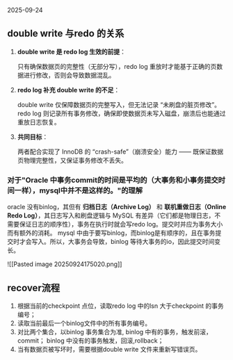 2025-09-24
## **double write 与redo 的关系**
1. **double write 是 redo log 生效的前提**：
   
    只有确保数据页的完整性（无部分写），redo log 重放时才能基于正确的页数据进行修改，否则会导致数据混乱。
    
2. **redo log 补充 double write 的不足**：

    double write 仅保障数据页的完整写入，但无法记录 “未刷盘的脏页修改”。redo log 则记录所有事务修改，确保即使数据页未写入磁盘，崩溃后也能通过重放日志恢复。
    
3. **共同目标**：
   
    两者配合实现了 InnoDB 的 “crash-safe”（崩溃安全）能力 —— 既保证数据页物理完整性，又保证事务修改不丢失。
    


### 对于"**Oracle 中事务commit的时间是平均的**（大事务和小事务提交时间一样），**mysql中并不是这样的。**"的理解

oracle 没有binlog，其但有 **归档日志（Archive Log）** 和 **联机重做日志（Online Redo Log）**，其日志写入和刷盘逻辑与 MySQL 有差异（它们都是物理日志，不需要保证日志的顺序性），事务在执行时就会写redo log。提交时并应为事务大小而有额外的消耗。
mysql 中由于要写binlog，而binlog是有顺序的，且在事务提交时才会写入。所以，大事务会导致，binlog 等待大事务的io，因此提交时间变长。

![[Pasted image 20250924175020.png]]

## recover流程

1. 根据当前的checkpoint 点位，读取redo log 中的lsn 大于checkpoint 的事务编号；
2. 读取当前最后一个binlog文件中的所有事务编号。
3. 对比两个集合，以binlog 事务集合为准, 
	binlog 中有的事务，触发前滚，commit；
	binlog 中没有的事务触发，回滚,rollback；
4. 当有数据页被写坏时，需要根据double write 文件来重新写错误页。